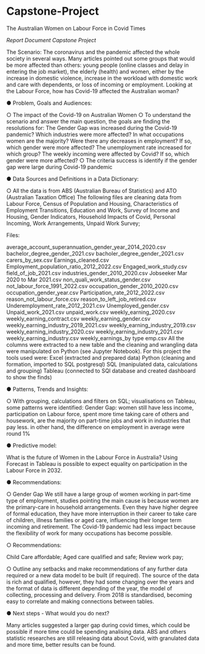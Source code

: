 # Capstone-Project
The Australian Women on Labour Force in Covid Times

*Report Document Capstone Project*

The Scenario:
The  coronavirus and the pandemic affected the whole society in several ways. Many articles pointed out some groups that would be more affected than others: young people (online classes and delay in entering the job market), the elderly (health) and women, either by the increase in domestic violence, increase in the workload with domestic work and care with dependents, or loss of incoming or employment. Looking at the Labour Force, how has Covid-19 affected the Australian woman?

● Problem, Goals and Audiences:

○ The impact of the Covid-19 on Australian Women
○ To understand the scenario and answer the main question, the goals are finding the resolutions for:
The Gender Gap was increased during the Covid-19 pandemic? 
Which industries were more affected?
In what occupations women are the majority?
Were there any decreases in employment? If so, which gender were more affected?
The unemployment rate increased for which group?
The weekly incoming were affected by Covid? If so, which gender were more affected?
○ The criteria success is identify if the gender gap were large during Covid-19 pandemic

● Data Sources and Definitions in a Data Dictionary:

○ All the data is from ABS (Australian Bureau of Statistics) and ATO (Australian Taxation Office)
The following files are cleaning data from Labour Force, Census of Population and Housing, Characteristics of Employment Transitions, Education and Work, Survey of Income and Housing, Gender Indicators, Household Impacts of Covid, Personal Incoming, Work Arrangements, Unpaid Work Survey;

Files:

average_account_superannuation_gender_year_2014_2020.csv
bachelor_degree_gender_2021.csv
bacholer_degree_gender_2021.csv
carers_by_sex.csv
Earnings_cleaned.csv
Employment_population_ratio_2012_2022.csv
Engaged_work_study.csv
field_of_job_2021.csv
industries_gender_2010_2020.csv
Jobseeker Mar 2020 to Mar 2021.csv
non_quali_work_status_gender.csv
not_labour_force_1991_2022.csv
occupation_gender_2010_2020.csv
occupation_gender_year.csv
Participation_rate_2012_2022.csv
reason_not_labour_force.csv
reason_to_left_job_retired.csv
Underemployment_rate_2012_2021.csv
Unemployed_gender.csv
Unpaid_work_2021.csv
unpaid_work.csv
weekly_earning_2020.csv
weekly_earning_contract.csv
weekly_earning_gender.csv
weekly_earning_industry_2019_2021.csv
weekly_earning_industry_2019.csv
weekly_earning_industry_2020.csv
weekly_earning_industry_2021.csv
weekly_earning_industry.csv
weekly_earnings_by type emp.csv
All the columns were extracted to a new table and the cleaning and wrangling data were manipulated on Python (see Jupyter Notebook).
For this project the tools used were:
Excel (extracted and prepared data)
Python (cleaning and formation, imported to SQL postgresql)
SQL (manipulated data, calculations and grouping)
Tableau (connected to SQl database and created dashboard to show the finds)


● Patterns, Trends and Insights:

○ With grouping, calculations and filters on SQL; visualisations on Tableau, some patterns were identified:
Gender Gap: women still have less income, participation on Labour force, spent more time taking care of others and housework, are the majority on part-time jobs and work in industries that pay less.
in other hand, the difference on employment in average were round 1%


● Predictive model:

What is the future of Women in the Labour Force in Australia? Using Forecast in Tableau is possible to expect equality on participation in the Labour Force in 2032.


● Recommendations:

○ Gender Gap
We still have a large group of women working in part-time type of employment, studies pointing the main cause is because women are the primary-care in household arrangements. Even they have higher degree of formal education, they have more interruption in their career to take care of children, illness families or aged care, influencing their longer term incoming and retirement. 
The Covid-19 pandemic had less impact because the flexibility of work for many occupations has become possible. 

○ Recommendations:

Child Care affordable;
Aged care qualified and safe;
Review work pay;

○ Outline any setbacks and make recommendations of any further data required or a new data model to be built (if required).
The source of the data is rich and qualified, however, they had some changing over the years and the format of data is different depending of the year, the model of collecting, processing and delivery. From 2018 is standardised, becoming easy to correlate and making connections between tables.

● Next steps - What would you do next?

Many articles suggested a larger gap during covid times, which could be possible if more time could be spending analising data. ABS and others statistic researches are still releasing data about Covid, with granulated data and more time, better results can be found. 

